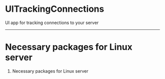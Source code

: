 # UITrackingConnections
UI app for tracking connections to your server

***

# Necessary packages for Linux server
1) Necessary packages for Linux server